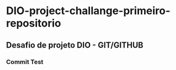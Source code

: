 # DIO-project-challange-primeiro-repositorio
## Desafio de projeto DIO - GIT/GITHUB

### Commit Test
